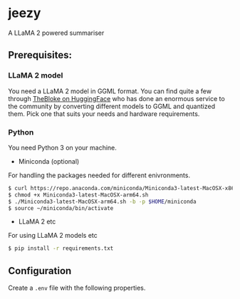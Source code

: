 # jeezy

A LLaMA 2 powered summariser

## Prerequisites:

### LLaMA 2 model

You need a LLaMA 2 model in GGML format. You can find quite a few through [TheBloke on HuggingFace](https://huggingface.co/TheBloke)
who has done an enormous service to the community by converting different models to GGML and quantized them. Pick one that suits your
needs and hardware requirements.

### Python

You need Python 3 on your machine.

- Miniconda (optional)

For handling the packages needed for different enivronments.

```bash
$ curl https://repo.anaconda.com/miniconda/Miniconda3-latest-MacOSX-x86_64.sh -o Miniconda3-latest-MacOSX-arm64.sh
$ chmod +x Miniconda3-latest-MacOSX-arm64.sh
$ ./Miniconda3-latest-MacOSX-arm64.sh -b -p $HOME/miniconda
$ source ~/miniconda/bin/activate
```

- LLaMA 2 etc

For using LLaMA 2 models etc

```bash
$ pip install -r requirements.txt
```

## Configuration

Create a `.env` file with the following properties.
